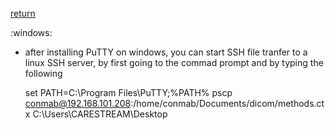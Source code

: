 [return](index)

:windows:

* after installing PuTTY on windows, you can start SSH file
  tranfer to a linux SSH server, by first going to the
  commad prompt and by typing the following
  
  set PATH=C:\Program Files\PuTTY;%PATH%
  pscp
  conmab@192.168.101.208:/home/conmab/Documents/dicom/methods.ctx
  C:\Users\CARESTREAM\Desktop
